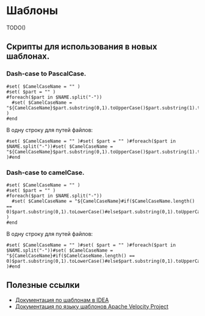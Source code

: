 # Шаблоны

TODO()

## Скрипты для использования в новых шаблонах.

### Dash-case to PascalCase.

```
#set( $CamelCaseName = "" )
#set( $part = "" )
#foreach($part in $NAME.split("-"))
  #set( $CamelCaseName = "${CamelCaseName}$part.substring(0,1).toUpperCase()$part.substring(1).toLowerCase()" )
#end
```

В одну строку для путей файлов:

```
#set( $CamelCaseName = "" )#set( $part = "" )#foreach($part in $NAME.split("-"))#set( $CamelCaseName = "${CamelCaseName}$part.substring(0,1).toUpperCase()$part.substring(1).toLowerCase()" )#end
```

### Dash-case to camelCase.

```
#set( $CamelCaseName = "" )
#set( $part = "" )
#foreach($part in $NAME.split("-"))
  #set( $CamelCaseName = "${CamelCaseName}#if($CamelCaseName.length() == 0)$part.substring(0,1).toLowerCase()#else$part.substring(0,1).toUpperCase()#end$part.substring(1).toLowerCase()" )
#end
```

В одну строку для путей файлов:

```
#set( $CamelCaseName = "" )#set( $part = "" )#foreach($part in $NAME.split("-"))#set( $CamelCaseName = "${CamelCaseName}#if($CamelCaseName.length() == 0)$part.substring(0,1).toLowerCase()#else$part.substring(0,1).toUpperCase()#end$part.substring(1).toLowerCase()" )#end
```

## Полезные ссылки

* [Документация по шаблонам в IDEA](https://www.jetbrains.com/help/idea/using-file-and-code-templates.html)
* [Документация по языку шаблонов Apache Velocity Project](https://velocity.apache.org/)